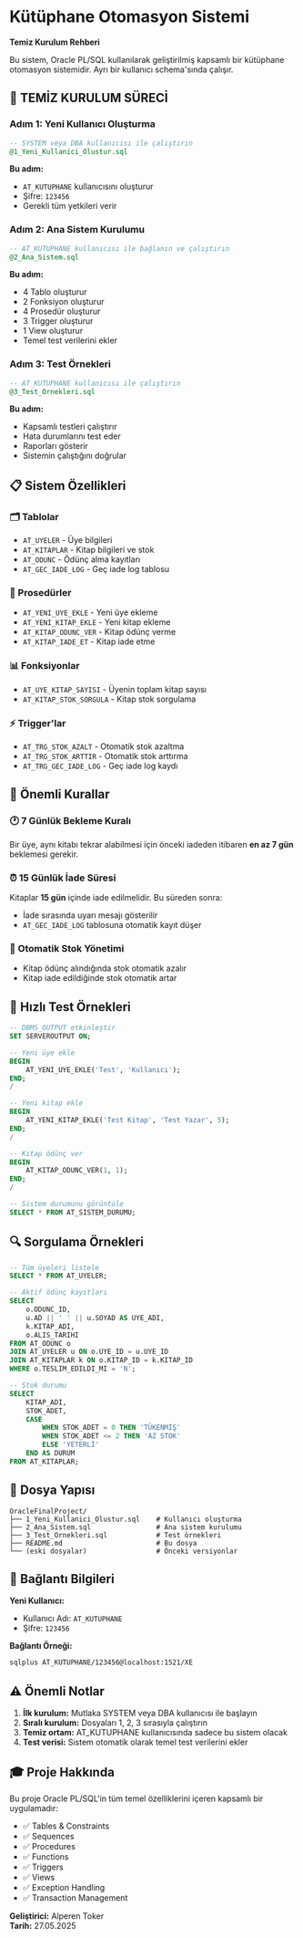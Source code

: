 # Kütüphane Otomasyon Sistemi

**Temiz Kurulum Rehberi**

Bu sistem, Oracle PL/SQL kullanılarak geliştirilmiş kapsamlı bir kütüphane otomasyon sistemidir. Ayrı bir kullanıcı schema'sında çalışır.

## 🚀 TEMİZ KURULUM SÜRECİ

### Adım 1: Yeni Kullanıcı Oluşturma

```sql
-- SYSTEM veya DBA kullanıcısı ile çalıştırın
@1_Yeni_Kullanici_Olustur.sql
```

**Bu adım:**
- `AT_KUTUPHANE` kullanıcısını oluşturur
- Şifre: `123456`
- Gerekli tüm yetkileri verir

### Adım 2: Ana Sistem Kurulumu

```sql
-- AT_KUTUPHANE kullanıcısı ile bağlanın ve çalıştırın
@2_Ana_Sistem.sql
```

**Bu adım:**
- 4 Tablo oluşturur
- 2 Fonksiyon oluşturur
- 4 Prosedür oluşturur
- 3 Trigger oluşturur
- 1 View oluşturur
- Temel test verilerini ekler

### Adım 3: Test Örnekleri

```sql
-- AT_KUTUPHANE kullanıcısı ile çalıştırın
@3_Test_Ornekleri.sql
```

**Bu adım:**
- Kapsamlı testleri çalıştırır
- Hata durumlarını test eder
- Raporları gösterir
- Sistemin çalıştığını doğrular

## 📋 Sistem Özellikleri

### 🗂️ Tablolar
- `AT_UYELER` - Üye bilgileri
- `AT_KITAPLAR` - Kitap bilgileri ve stok
- `AT_ODUNC` - Ödünç alma kayıtları
- `AT_GEC_IADE_LOG` - Geç iade log tablosu

### 🔧 Prosedürler
- `AT_YENI_UYE_EKLE` - Yeni üye ekleme
- `AT_YENI_KITAP_EKLE` - Yeni kitap ekleme
- `AT_KITAP_ODUNC_VER` - Kitap ödünç verme
- `AT_KITAP_IADE_ET` - Kitap iade etme

### 📊 Fonksiyonlar
- `AT_UYE_KITAP_SAYISI` - Üyenin toplam kitap sayısı
- `AT_KITAP_STOK_SORGULA` - Kitap stok sorgulama

### ⚡ Trigger'lar
- `AT_TRG_STOK_AZALT` - Otomatik stok azaltma
- `AT_TRG_STOK_ARTTIR` - Otomatik stok arttırma
- `AT_TRG_GEC_IADE_LOG` - Geç iade log kaydı

## 🎯 Önemli Kurallar

### 🕐 7 Günlük Bekleme Kuralı
Bir üye, aynı kitabı tekrar alabilmesi için önceki iadeden itibaren **en az 7 gün** beklemesi gerekir.

### ⏰ 15 Günlük İade Süresi
Kitaplar **15 gün** içinde iade edilmelidir. Bu süreden sonra:
- İade sırasında uyarı mesajı gösterilir
- `AT_GEC_IADE_LOG` tablosuna otomatik kayıt düşer

### 🔄 Otomatik Stok Yönetimi
- Kitap ödünç alındığında stok otomatik azalır
- Kitap iade edildiğinde stok otomatik artar

## 📝 Hızlı Test Örnekleri

```sql
-- DBMS_OUTPUT etkinleştir
SET SERVEROUTPUT ON;

-- Yeni üye ekle
BEGIN
    AT_YENI_UYE_EKLE('Test', 'Kullanıcı');
END;
/

-- Yeni kitap ekle
BEGIN
    AT_YENI_KITAP_EKLE('Test Kitap', 'Test Yazar', 5);
END;
/

-- Kitap ödünç ver
BEGIN
    AT_KITAP_ODUNC_VER(1, 1);
END;
/

-- Sistem durumunu görüntüle
SELECT * FROM AT_SISTEM_DURUMU;
```

## 🔍 Sorgulama Örnekleri

```sql
-- Tüm üyeleri listele
SELECT * FROM AT_UYELER;

-- Aktif ödünç kayıtları
SELECT 
    o.ODUNC_ID,
    u.AD || ' ' || u.SOYAD AS UYE_ADI,
    k.KITAP_ADI,
    o.ALIS_TARIHI
FROM AT_ODUNC o
JOIN AT_UYELER u ON o.UYE_ID = u.UYE_ID
JOIN AT_KITAPLAR k ON o.KITAP_ID = k.KITAP_ID
WHERE o.TESLIM_EDILDI_MI = 'N';

-- Stok durumu
SELECT 
    KITAP_ADI,
    STOK_ADET,
    CASE 
        WHEN STOK_ADET = 0 THEN 'TÜKENMİŞ'
        WHEN STOK_ADET <= 2 THEN 'AZ STOK'
        ELSE 'YETERLİ'
    END AS DURUM
FROM AT_KITAPLAR;
```

## 📁 Dosya Yapısı

```
OracleFinalProject/
├── 1_Yeni_Kullanici_Olustur.sql    # Kullanıcı oluşturma
├── 2_Ana_Sistem.sql                # Ana sistem kurulumu
├── 3_Test_Ornekleri.sql            # Test örnekleri
├── README.md                       # Bu dosya
└── (eski dosyalar)                 # Önceki versiyonlar
```

## 🔐 Bağlantı Bilgileri

**Yeni Kullanıcı:**
- Kullanıcı Adı: `AT_KUTUPHANE`
- Şifre: `123456`

**Bağlantı Örneği:**
```bash
sqlplus AT_KUTUPHANE/123456@localhost:1521/XE
```

## ⚠️ Önemli Notlar

1. **İlk kurulum:** Mutlaka SYSTEM veya DBA kullanıcısı ile başlayın
2. **Sıralı kurulum:** Dosyaları 1, 2, 3 sırasıyla çalıştırın
3. **Temiz ortam:** AT_KUTUPHANE kullanıcısında sadece bu sistem olacak
4. **Test verisi:** Sistem otomatik olarak temel test verilerini ekler

## 🎓 Proje Hakkında

Bu proje Oracle PL/SQL'in tüm temel özelliklerini içeren kapsamlı bir uygulamadır:
- ✅ Tables & Constraints
- ✅ Sequences
- ✅ Procedures
- ✅ Functions
- ✅ Triggers
- ✅ Views
- ✅ Exception Handling
- ✅ Transaction Management

**Geliştirici:** Alperen Toker  
**Tarih:** 27.05.2025 

